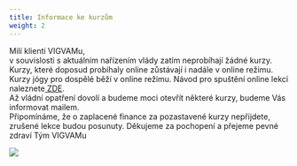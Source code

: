 ```yaml
---
title: Informace ke kurzům
weight: 2
---
```

Milí klienti VIGVAMu,\
v souvislosti s aktuálním nařízením vlády zatím neprobíhají žádné kurzy. Kurzy, které doposud probíhaly online zůstávají i nadále v online režimu. Kurzy jógy pro dospělé běží v online režimu. Návod pro spuštění online lekcí naleznete[ ZDE](https://www.brezanek.cz/assets/1-dokumenty/online%20lekce%20n%C3%A1vod.pdf).\
Až vládní opatření dovolí a budeme moci otevřít některé kurzy, budeme Vás informovat mailem.\
Připomínáme, že o zaplacené finance za pozastavené kurzy nepřijdete, zrušené lekce budou posunuty.
Děkujeme za pochopení a přejeme pevné zdraví
Tým VIGVAMu

![](/images/uploads/vigva-_200100.png)